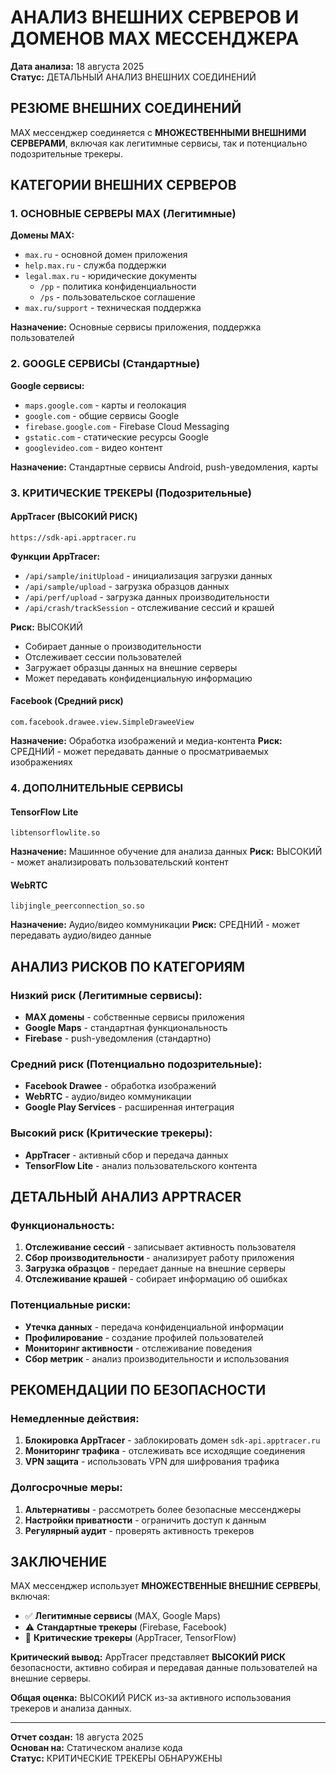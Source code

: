 # АНАЛИЗ ВНЕШНИХ СЕРВЕРОВ И ДОМЕНОВ MAX МЕССЕНДЖЕРА

**Дата анализа:** 18 августа 2025  
**Статус:** ДЕТАЛЬНЫЙ АНАЛИЗ ВНЕШНИХ СОЕДИНЕНИЙ

## РЕЗЮМЕ ВНЕШНИХ СОЕДИНЕНИЙ

MAX мессенджер соединяется с **МНОЖЕСТВЕННЫМИ ВНЕШНИМИ СЕРВЕРАМИ**, включая как легитимные сервисы, так и потенциально подозрительные трекеры.

## КАТЕГОРИИ ВНЕШНИХ СЕРВЕРОВ

### 1. ОСНОВНЫЕ СЕРВЕРЫ MAX (Легитимные)

**Домены MAX:**
- `max.ru` - основной домен приложения
- `help.max.ru` - служба поддержки
- `legal.max.ru` - юридические документы
  - `/pp` - политика конфиденциальности
  - `/ps` - пользовательское соглашение
- `max.ru/support` - техническая поддержка

**Назначение:** Основные сервисы приложения, поддержка пользователей

### 2. GOOGLE СЕРВИСЫ (Стандартные)

**Google сервисы:**
- `maps.google.com` - карты и геолокация
- `google.com` - общие сервисы Google
- `firebase.google.com` - Firebase Cloud Messaging
- `gstatic.com` - статические ресурсы Google
- `googlevideo.com` - видео контент

**Назначение:** Стандартные сервисы Android, push-уведомления, карты

### 3. КРИТИЧЕСКИЕ ТРЕКЕРЫ (Подозрительные)

#### AppTracer (ВЫСОКИЙ РИСК)
```
https://sdk-api.apptracer.ru
```

**Функции AppTracer:**
- `/api/sample/initUpload` - инициализация загрузки данных
- `/api/sample/upload` - загрузка образцов данных
- `/api/perf/upload` - загрузка данных производительности
- `/api/crash/trackSession` - отслеживание сессий и крашей

**Риск:** ВЫСОКИЙ
- Собирает данные о производительности
- Отслеживает сессии пользователей
- Загружает образцы данных на внешние серверы
- Может передавать конфиденциальную информацию

#### Facebook (Средний риск)
```
com.facebook.drawee.view.SimpleDraweeView
```

**Назначение:** Обработка изображений и медиа-контента
**Риск:** СРЕДНИЙ - может передавать данные о просматриваемых изображениях

### 4. ДОПОЛНИТЕЛЬНЫЕ СЕРВИСЫ

#### TensorFlow Lite
```
libtensorflowlite.so
```

**Назначение:** Машинное обучение для анализа данных
**Риск:** ВЫСОКИЙ - может анализировать пользовательский контент

#### WebRTC
```
libjingle_peerconnection_so.so
```

**Назначение:** Аудио/видео коммуникации
**Риск:** СРЕДНИЙ - может передавать аудио/видео данные

## АНАЛИЗ РИСКОВ ПО КАТЕГОРИЯМ

### Низкий риск (Легитимные сервисы):
- **MAX домены** - собственные сервисы приложения
- **Google Maps** - стандартная функциональность
- **Firebase** - push-уведомления (стандартно)

### Средний риск (Потенциально подозрительные):
- **Facebook Drawee** - обработка изображений
- **WebRTC** - аудио/видео коммуникации
- **Google Play Services** - расширенная интеграция

### Высокий риск (Критические трекеры):
- **AppTracer** - активный сбор и передача данных
- **TensorFlow Lite** - анализ пользовательского контента

## ДЕТАЛЬНЫЙ АНАЛИЗ APPTRACER

### Функциональность:
1. **Отслеживание сессий** - записывает активность пользователя
2. **Сбор производительности** - анализирует работу приложения
3. **Загрузка образцов** - передает данные на внешние серверы
4. **Отслеживание крашей** - собирает информацию об ошибках

### Потенциальные риски:
- **Утечка данных** - передача конфиденциальной информации
- **Профилирование** - создание профилей пользователей
- **Мониторинг активности** - отслеживание поведения
- **Сбор метрик** - анализ производительности и использования

## РЕКОМЕНДАЦИИ ПО БЕЗОПАСНОСТИ

### Немедленные действия:
1. **Блокировка AppTracer** - заблокировать домен `sdk-api.apptracer.ru`
2. **Мониторинг трафика** - отслеживать все исходящие соединения
3. **VPN защита** - использовать VPN для шифрования трафика

### Долгосрочные меры:
1. **Альтернативы** - рассмотреть более безопасные мессенджеры
2. **Настройки приватности** - ограничить доступ к данным
3. **Регулярный аудит** - проверять активность трекеров

## ЗАКЛЮЧЕНИЕ

MAX мессенджер использует **МНОЖЕСТВЕННЫЕ ВНЕШНИЕ СЕРВЕРЫ**, включая:

- ✅ **Легитимные сервисы** (MAX, Google Maps)
- ⚠️ **Стандартные трекеры** (Firebase, Facebook)
- 🚨 **Критические трекеры** (AppTracer, TensorFlow)

**Критический вывод:** AppTracer представляет **ВЫСОКИЙ РИСК** безопасности, активно собирая и передавая данные пользователей на внешние серверы.

**Общая оценка:** ВЫСОКИЙ РИСК из-за активного использования трекеров и анализа данных.

---
**Отчет создан:** 18 августа 2025  
**Основан на:** Статическом анализе кода  
**Статус:** КРИТИЧЕСКИЕ ТРЕКЕРЫ ОБНАРУЖЕНЫ
